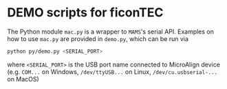 # DEMO scripts for ficonTEC

The Python module `mac.py` is a wrapper to `MAMS`'s serial API. Examples on how to use `mac.py` are provided in `demo.py`, which can be run via

```bash
python py/demo.py <SERIAL_PORT>
```
where `<SERIAL_PORT>` is the USB port name connected to MicroAlign device (e.g. `COM...` on Windows, `/dev/ttyUSB...` on Linux, `/dev/cu.usbserial-...` on MacOS)
